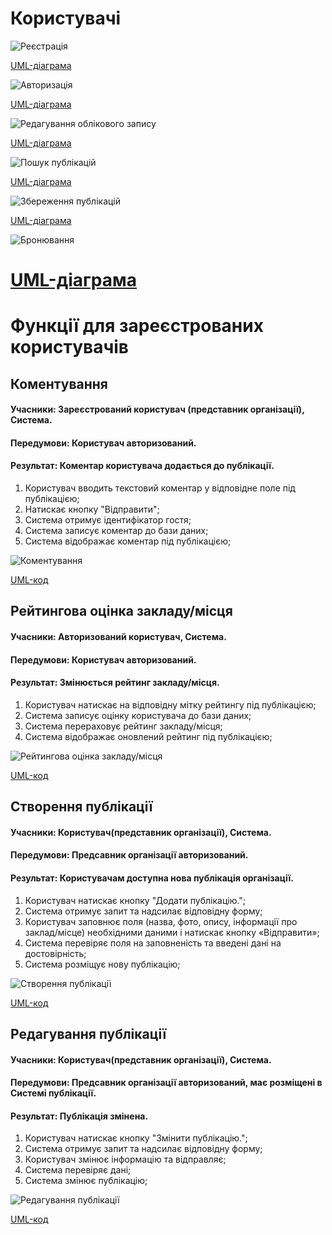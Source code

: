 # Користувачі

![Реєстрація](http://www.plantuml.com/plantuml/png/VLLFInjH43_xFiM3NWkD1KMCYjIsq4lffT1RMSr6nPYL959eKr3JsXx4K0af56ehFVOIqusk9hi1Fy6yRzJVJDvMGpTFqInlP-RtPsPUbgirhrBRtIvffKf-iQOtVA_WLzH2CIZNz5fG2YgBkLnELpVV-elJSqiBgqillBKjRzsVNtYmkgHVLYS6ptBmiySsRcNQ5KRVgKENrANEA9n-Ki-qpBuvC7lKCOUcRPgQOaeGaj0VIZHTKu9taSGqEDDyeevsWlpY4BEFEX7I8mlrxVz2zpMTZKweHmFgEAl-0DKzn8N87Z13LsLDvr1wWSUMXk0EPwP2RSo1P3ITcB27BX7VDqU8Huv5RA5uJB5fJ_87_CvnZF_KHusOdRnY9kTMnKLwsXMgG6d3ZH0PeTHEqZP4d2TrJ1jWzaX4qP1ndG9Ek0L8FGOhfekkH4pKDlkhw9bOuSchrxdSlCRKzAnEVCA8U9p2WRF0z3pxbLY3XYBIQgP8MxcH-GWhe314N8CXy7pbhFimanWxYb-C2VvGH03umMdJANmHkwqqa3ZaV1uS9ZAooIyNqhrLrQtDyevNyRQdgXjU8NYpMLxNHQzKzM_VwET1pTVlrDGZRF9w9TWj5rOONTyhpitCpiofgQTWb1x9ZtglL3rhdkjABX0bcktiGhcCzxLG7yA0XhxvdRNID_syujGJMUjGHk18OwCEwOlcmTP8JyndFC83b85b8PlApK1gVNnDwrphD1rmcQxMFvy5YKboAs5cVqGolWM1A7aSzHkV0xiZCIuV75tAKetU8923WDoLnGdf8WtDJx8gGsaYRaHCFXrUWPYWBRrgG13zRpB_8RifkuUxW7KAvD7OjDsvClcModR2V13A0pOXHB6crBPwkxVozDqhArrNXsPgIGs1Q5ESmjZCOukYmQJ7br2cyiocEguvLaXdqXoyvGptLUMYVvgs2ElVcZmVLWRoG0r0ZIoVZlDObs0dhvQnilZI_Gi0)

[UML-діаграма](https://github.com/eve-va/kpi-db-subgroup/blob/master/UML/user/Diagrams/UC1.pu)

![Авторизація](http://www.plantuml.com/plantuml/png/XLHTInjH47ts_eg1lXOQ1KNy4AcjfI-bBuM-bTLieXYpabqfj2beWjO7qI8XXK9jIn_xiaqJtRZ91lm5S_zHpzmRcsgpsq3OtTcPSsREdBlBVk1KWjtj4YbLSWi1RRXEtgseXO9N3cZTAtcLnLmkH_xc6tTnSdPfOMtfkRE-vHJTkOK7QqlqmazDdf7afu-6UIjJMMdycKE-v1Q7Dfq_S4lNED5x724UwaFTrAV4LpQaztLDroLTl-Sm4_YxPEXzxdE4wcW8_-bVdFl4tso4Ezpx3-eNxg2-msrKzpZXLXOoyKzCTu7R1abCDxaBbeYuHNf_nAdhcPnVaNE9-bWV8p_KjIp6y9P-YOID1DrCYZCH2GGd4AslcxOxGRKB-6WOKn4UltoLoyqHTjcnYvAhhbbUaZNoGF0o0IO1q42ndMP0tER428Zw24zs3dr0HiSsykf28PfcuawDRIm13BTaaVW3n1BW9bEcS_6J4TMEXYOEfHuoxKaZLYQtdByvJShVsYplE1LdUyBVSFBUwyroaGfEoNT7R-YP5xZqLaqynFagLhpTSdv5sEbUONPwPdfMJQoYevkG-QbtIbN7xR-gpB5MChCuHTvYSZ4WBjBw00BKwVe7d-a3qV4wdbUIVWQ0XDjcxSU4eMAh5HWI5FPHXDf47maPYG_bEJIlOwa8iQlaZl-meeRWeSLJumEpLS4nX-SNyaw84rJ6wELAbBNXaMcmPbfrrjqrpziYk3EY9vvNBBdekdhxt5Q7KuitG1wRgKVc-zjGTkHpcGwPFMdpZm68ksEcIFa2pQVkOGp-NNEBTa0_GgaOqxhR27E1xYFHOZXTD-rS6x7IU_C3RsTUBSEG-D3_1W00)

[UML-діаграма](https://github.com/eve-va/kpi-db-subgroup/blob/master/UML/user/Diagrams/UC2.pu)

![Редагування облікового запису](http://www.plantuml.com/plantuml/png/ZLLTIzn057rsViL0NuMkBOgi7qXj2tqfVIdqhKGtg-AwaKsaq6x1DNxqGHH4LYZKMlhOb_WHD-v75lm5T_vHpvr9I5TtGnN9P3Btd7FFlNTSS3shvcrjLAGG5RlioLNRAjarCLjsgfvSTYfERQvGA4XtxRCzDp4zFxiq_yvQNhTMxEBiqwLv-TuTUNYA3xzvcPnRV9vtZ7vGG2swei0SfmiAwGPxryhdNUfHJnrBYkcIEgf9RQoky7TDiKHSG7sAL4FvkHo_rG45gW6i201HmlITOhMjetSCbpeOb_JBx415bu9Sr9yK8Xvg4TrbMNd84le3kiNoL9geB4UmHPBws8xLhceYpyDSOhQeXL2SGoZ24zfJjair4oX9xSSoA60hUrfjXq9UvLATi6CWEa8eGyF4IAC5QbyrrPbc7edmwiF7Gg4eKUFGYE4d97CTxhBoxUG2J1GvipZ9eY_XNApTH7p4Rm7ZgJr9L_3kXfk1AR2-oyLzDbHO31ZySdr21Z44MEJQT0vVZAacDOZOvtZOjCr2Z4rsjPHEcN3NrwgRLitQ67DNhPBpQQsw8ijMnRMpB_AjuzdoYnXxWRbRgJbRrT8YiyidvUd9gSbfCVOQYj8j_IE-2b4VrdvreSTT56NQjceFUczqDG-HyuC96onGOqO8TikqAd9jwpx6WvFkmpfVtl-XYyTjVTz1Q7rmgEe95jSAF1sDbJL3shwfyIFwUB0Fm384LEtgoAxoWGzSYf7XCJH4unBFzWXmgSVvba9kzu1Vz5VKqJH82uXDI3jAisGP8HZqHSRkzl1gBYvM2HZm-a2yD8FERRh3hC1kG_p8eY6d4wopGfak-wSjXrS6nJXZJRgnhtCBSMuWzOoVPh1vaivJyShdaBwHn9a2jPEbRkg8GmtEMNrZMnvSF_ztkKEDwpcRCs818uH_MNy1)

[UML-діаграма](https://github.com/eve-va/kpi-db-subgroup/blob/master/UML/user/Diagrams/UC3.pu)

![Пошук публікацій](http://www.plantuml.com/plantuml/png/XLJDIXjH55vxd-92jq8ZL15_H6fRwAPqK-YkZ6OIWp4ZcP52cqBC6DE2A4X8eQ1fwGkCcZIJ_rSuzutwdJEPDhLnp6Rkp3tVp_avsNGzg-WTxkUrKdaxu-bTsqhRHRMMSGgUtd7oJd4zbKffD_V1NbzOtbZRtdXjxUnPMNjbxV7sXdxZtXkynC4ldqtYjfuaXT4b1TIX6mgYS6hIo7msFlKqZV6ufhvfK8y2Su9dDv7gfwaXxeY6508HJWY_WR1CeJao5V11oDJcDVs8lb2R1XGaiZQf3NoRMa0FQ0I616ODmm7zmh4E_nFaBN8ufw7neHVEICjyJJJm7HGTumDnQYf0L9BaHtZ1Hnf03HPQ-13TZ-L5GtLeZWKvYDNdjVc2A-eYkri-TEH6_76wr7-WH1TIyBuvCpMmDpHw4B9eB226xsLu_lPTAhMYwH9vziGPdgOYRUoA6HepNoB10WZgTvFbPW0Vybl0VAQgwGQ9jH3diyI3CtN5yoHTZ-m0U09_GwHMPd2Kcbr8n_kZtBrSuS0gMljpxgwLTjxd2bcTiVAk_VT6lt8yMtzKSq-nKTcYSrX8Rx6wVfHPNbnQN5PpB-0e_YG_zKcfqgoMbvGiibhHyQIQAlosf0EdcfrgxYhreooChndEH3mBgBI_gXXzWTift9-oQo1mOeAs76Gz0PkN85Peu_RQLBcmU8kQq11f7Xt4LrXR9j8S8qeccHE1SkdVLIonbIkmbPbJPge-PIQoscGwJbRseJvpfUAXbdQBVpdX-knEWbA0sRKLCzCRzL_jm3DB_fm6afthEGUhQXFpWN_Qtm00)

[UML-діаграма](https://github.com/eve-va/kpi-db-subgroup/blob/master/UML/user/Diagrams/UC4.pu)

![Збереження публікацій](http://www.plantuml.com/plantuml/png/XLHVQzDG57_k_HGNV1NC7ZhArfNXLF15V15yasnDkx8k6Kc6e1Ms1RSNcI2Z1S5DyT6NE5kRDMq2_GJdVYD_9t-Gq3ORXEpUdFFxS_vqst5rspq-x4eXkaRBbVk6tZHiKMzPfYlthAvbRscQ9ftEEsDhhTQexpPUwdi7UjlOg3_QRSXNpihWTGv-_YIBswcMXT4tycbCj-IduJIWtpHI9pIYltXcD5EVI_D_gWlorIaY0vfGaA5yfGWOWJfLPyfZT7NnKDAFz0QuK_9BKMyo3KDaJoa2GWcoX6GVSdrr9U4br_y7J854I0o08Hv4mOudALOU3g7gqmH9vwglBalLV0VQ63cX-WHCNvrbMcuMSIGpuG4JHSb1eZWn2wO9Su-BzSM7ZnBf2wRkAT0NBZUeBn4vKtqc2JWvqp585Av4UFhwZQPjI3H_b77Z3MlSn3lMw5FCUAK0Qm2uGd8gEaxDSf6H7_39p-tTea93n7bCWV_lIgrTypHnppCvI3pdKi7Q2IUdrWopcQ-CS0uwvf5kwuSLPrzlMcyxPbkszAvZ_FyYNrYk8T-BocCiKTksZitc3hFB1wrQTRrQ4vLdK9HV9N_YWn2zPVFM4ydk2YuWJqFQt7Jy9edqEEdr_1SDYjCu3pU1MTo37kDSPuxHK4Q92aVaHwZf4ER37BGuGlrbCprWjfKMc1HdtDDKUM3XDKaxXVUKmdpx6He291BHKhvV76A4BLK0ViUrZZR5Djg5tphn3m00)

[UML-діаграма](https://github.com/eve-va/kpi-db-subgroup/blob/master/UML/user/Diagrams/UC5.pu)

![Бронювання](http://www.plantuml.com/plantuml/png/bLLDInjH55txViM3ReN6WX9C35BRGZUbcq9tPJIJ68mPoOmKsXIqeMOJ39KGeL1jwRARPCoOCHyJy1VSzuzwxhn4avePK25vlBdtd7FFdAkRjcEKdSFzeXIYQEOSkMiQMRCiqZchvCWTgsYLDnA9XBGBdyoDbMGclPrvQ-pi6NbpFVrqEoFVsP75Qrpy-iMaRcijhen-Kfjwv59RbzDtTKG1ZTGftz48fqPi_nzLexOwHgLFVV8dA3ye08wlZjLNLMKaLLkMz5lVa4T3QiUYNfA7Ve-ww1v2Znk7BAa3gTSuDYNrSEpCpW0-dtn9OmeWSu2cArMD9Vy5ufwgehQEPW1Cg2zd4UQPwlZKVWMnq6Vi4Y1ELGrTBGaydmS1oubggVEGAHBXvViFYSIwn3lpW08V-1iIsViRBMZCUB40Am1eebaRE9RKfK0xs6ERkZm5GBv9SbMBkgYhCWNEDx6upnOA2m23Nm-u7eDe0XnYRRe80yMMwj4WueJxOTCH2z4scQNiT6k4lLSe7HXbOt_9tZMoriT2AIzpHj4sxv_8DvPZoizYwJdsA5-s3alPBMQNJtB9rRNLf5Xw1KNJg_17V16YiYXo5H6kh-2PTSIWkAyJs0-bZs50LTx-fVD5WRmTf0IWvpUYmd0N804P3M5xyyujn9SX_alnibIDa8QTOGIwOWb0g0Er4R4CKFXm8CW1-NJj0CU4-7J1rL3DXJtK3ebbE44GlfaHoy75p5ZWwppycvAAD1Oopd0ECBhFaypaMXVDnIWLuUA4iwFbpvJhfpfSsCD7U3m_XHjZ8o91NJQ11ZeIGDJRXEyXBZrjmXsZonhu_d5UBSZBc5bWXSjl4gZNzrnJaW0f2QA8RCSwI8bDh1R-DVq3)

[UML-діаграма](https://github.com/eve-va/kpi-db-subgroup/blob/master/UML/user/Diagrams/UC6.pu)
=======
# Функції для зареєстрованих користувачів
## Коментування
#### Учасники: Зареєстрований користувач (представник організації), Система.
#### Передумови: Користувач авторизований.
#### Результат: Коментар користувача додається до публікації.

1.	Користувач вводить текстовий коментар у відповідне поле під публікацією;
2.	Натискає кнопку "Відправити";
3.	Система отримує ідентифікатор гостя;
4.	Система записує коментар до бази даних;
5.	Система відображає коментар під публікацією;

![Коментування](http://www.plantuml.com/plantuml/svg/VLJDRjD04BxlKwnw0WcLSE7Gf55VfQMkG0erIiq5-K0TQ2yHaP159AJm8rvW4npi98xz2ZDln3VZW0XP-UJTsPblllc-ISvkelDXzFhbm0o2gyW-3yulWw4nlQlmEhBFma4uFErqElRcnPlWzCdJVk-YJpDobDE2t4dlyKNVqcUggAGbRJdXaSHfY_F4Kethd3RyYTRa-0xVrN4hyW--H-8jwWkK53lyAM9lQSafttA2KwKz96TbaLOXLEYJDkTx-u1gAQ1CekGGLK2hgJ-b5bJoXX9F7pwozBr1G4r9hftZLp1HSBGhbKlnHmSF5UaEN7sW_5_gxLs-eKCEb0sFPGHE3hKMLRppaxEK8I_39KLuZCU9XZoMyFIutUqlweSGRnG7s9qGaFRYg18p9hY-_BiyiK-AsEYccHE_KFWib7CXZArwiPOCRTrO_T_iF48LA6HKuqLFeBMqUjteGMA-eLF-q3L2PIRQ2XLzIj54Xwrf3VGZ-jZ0WwqJ5f9wXC9uVs5YXTeBoQubQdh98-0gZb97rhiT4zqBYusiL8f9ruUJetMj8U0SYj3OEjUVP24tNIz-xyLIZG0mru5-aVCYjgi66yDNNNC6m_6lyHi0)

[UML-код](https://github.com/nickname038/kpi-db-subgroup/blob/master/UML/user/Diagrams/comment.pu)

## Рейтингова оцінка закладу/місця
#### Учасники: Авторизований користувач, Система.
#### Передумови: Користувач авторизований.
#### Результат: Змінюється рейтинг закладу/місця.

1.	Користувач натискає на відповідну мітку рейтингу під публікацією;
2.	Система записує оцінку користувача до бази даних;
3.	Система перераховує рейтинг закладу/місця;
4.	Система відображає оновлений рейтинг під публікацією;

![Рейтингова оцінка закладу/місця](http://www.plantuml.com/plantuml/svg/bPJFpj905CNtynJp0COFDou--0Yl0bAY2L83TMDOG1jaGyG5mSJ4FyON693QKafvXNFVo7kPfjfO6rcGp9nXpk_USoVjJBpks7lzSgY6pi3JpvrktnahrHgu8qy_SuVk-A7HQEZ9YpVEmvEdxLQlZKymYB27kM_TzTeQNn7YI3vYdF43cPnePFIMjYmaiebWU762mO62EwIqfJcVhn_NShxJ4eRcR18ZGPpJtcFFh8nch4QM1ld7KIEnCdlx5CW1BHzfVBCAGgGmzSGl2DaWb2gHYdT1_VYtjQO5Yqk4lvkD9OLIkqMp2ElH4cB4rYTQiOaXFmT_G2hMz8usZ5wnrLhJxC_4w-AjHNwMRANBF3zR9cyCpPXvl5QWb3Fg5yzYUcFyKtLzNahTLqS8WVaY8k7LvYfeHcnnm0LPlZfJe25j-KXuMUwVXNycqEIIomzWAhMK9Nlz0f42sXJZ55PbLtBbW4nZ1uC8CUzi2hHeLjbVxBFYdw65D2MO_vvYfQND9SDEJF7JPfVbupmXj3EvXJ7nt5TDrU5fyyVW5m00)

[UML-код](https://github.com/nickname038/kpi-db-subgroup/blob/master/UML/user/Diagrams/rating.pu)

## Створення публікації
#### Учасники: Користувач(представник організації), Система.
#### Передумови: Предсавник організації авторизований.
#### Результат: Користувачам доступна нова публікація організації.

1.	Користувач натискає кнопку "Додати публікацію.";
2.	Система отримує запит та надсилає відповідну форму;
3.	Користувач заповнює поля (назва, фото, опису, інформації про заклад/місце) необхідними даними і натискає кнопку «Відправити»;
4.	Система перевіряє поля на заповненість та введені дані на достовірність;
5.	Система розміщує нову публікацію;

![Створення публікації](http://www.plantuml.com/plantuml/svg/ZLN1RX9H5Ds_hxYfcpOX53OkW99k_0TtPYg3RO9WODmO5Z2ZRKoQaZG44wDMuzBD58jC2pCa_OBt_iXpxmEKE8nDaxRpvjrppZttN3ZiU4xRU_soeHfktQDZrwcvRQKgzLRJe-UjHgjzK2WKg7FonZqeFgvMZghwimxrL8zrMAhi7rL9VpC-dXBJqnCTwzWCI2zCeA_rp8pqdGxDgHcP3_bCpE_c31Vxg8zG4YsHFmfgPFh61o0OpTaki9deXWyXP6nBI6x-n44CqkcAT2y7UHO0DNCTPgkuqfCbU83B2S1NIgvMfF-b9Bu1Eb6EOqO9fU8sc_mh2AOWdfbpxipusqq0u9pq3LxOmmNmGy8l8KkpVx15RRQaI-uJE1UWH1cX_KW8bzMYS2i2FNdwh50e4G8p8NZI1mAa9W2474YG1tPpmjApSOh06Lhrn1NhzXa2Mdhy9ZktNoHVbX7J85IV2dLeUl3ardQZt6PjlGRTDFUxIdP6bL9dGmBeyw6uFoJy0IsQlJC1xQ2B1DhbIjgaBl8xPV1kfBQhGBPvH63s9M9p4p29zHFZ8KwFg92yHdfcLS0by8hbybyCDUQjD028yjPcj_IvCK4aPFXdjhj2BXyHEKk1AUL8F62C8AS84k8L-tfrPBSJYupSSGVx43UoazgJmGFbshop7N3tx2BiN3qev2Dx0lS_zAMKWqosEUAxzpCuy23V5_P3mgRE3FvgN8Z_IRR8zysvidCPusS2TdcpbBxKd9ffMmnnpPRdKllanR57ZnodNdUSpRYttHh7dFGdbF-2Un6O4hk4-OVUBERj0Z1PIlCy7ZsLaRotiOj5Qv2QP8ZkUArNPNK8I7p5_0O0)

[UML-код](https://github.com/nickname038/kpi-db-subgroup/blob/master/UML/user/Diagrams/adding_post.pu)

## Редагування публікації
#### Учасники: Користувач(представник організації), Система.
#### Передумови: Предсавник організації авторизований, має розміщені в Системі публікації.
#### Результат: Публікація змінена.

1.	Користувач натискає кнопку "Змінити публікацію.";
2.	Система отримує запит та надсилає відповідну форму;
3.	Користувач змінює інформацію та відправляє;
4.	Система перевіряє дані;
5.	Система змінює публікацію;

![Редагування публікації](http://www.plantuml.com/plantuml/svg/bPHFRjDW4CNttob6NO64IjYmgDEeLscfAv12ZHApGLcuDcg5X99Db4X8410NC4wYE77YN67cHhpvR2DPE86kuendtk_D7_cYxr_s_FTlkwRhtlZqshsyTdl6j6-yMvzUULslTzvgjQZ_veDx_k9bfttLuQySyueJZi_QpwywnDzvoGl4vX9fb7Uyan7n7dz_SIOJtd0izpAHwUbHtP_oWCGxrASeIKlrBvnBmAdSILZeoyCJQ0SArI20IL52DdEk3W1TLT2dpuX_50AesN9ytCMCbwLuXEGSufMJMGNz9v8q0pZh765LYMt56cPWGSQ4LpbURP7_2RAe9qvgJX5v_11r6IiKPV9PPoDXPVuleH4LUFW2NiToLFYRtKnUThuckBml2YM0oDfoZ75lh_ySqQ1fUGDZBywSDQwMh62eGMjqJFXHx9ut4j49JqlBgIOrpMTuUkA0NDlum01N3-dcGgL3Br8CbWS8P4ddPdtONQUS5JuIG1P8oSkd7Vp8Hzi299o3xHxij9o-3A6k3vLOrOWrOYgk1FRiCXd96B3_Qd5VtZ8a9D25BufBTHgIQtQQvegYlk-zSym5TemFncy0)

[UML-код](https://github.com/nickname038/kpi-db-subgroup/blob/master/UML/user/Diagrams/change_post.pu)